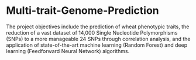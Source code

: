 # Multi-trait-Genome-Prediction
The project objectives include the prediction of wheat phenotypic traits, the reduction of a vast dataset of 14,000 Single Nucleotide Polymorphisms (SNPs) to a more manageable 24 SNPs through correlation analysis, and the application of state-of-the-art machine learning (Random Forest) and deep learning (Feedforward Neural Network) algorithms.  
